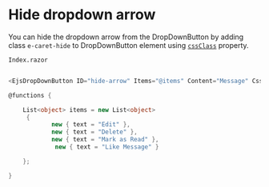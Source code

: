 # Hide dropdown arrow

You can hide the dropdown arrow from the DropDownButton by adding class `e-caret-hide`
to DropDownButton element using [`cssClass`](https://help.syncfusion.com/cr/cref_files/aspnetcore-blazor/Syncfusion.EJ2.RazorComponents~Syncfusion.EJ2.RazorComponents.SplitButtons.EjsDropDownButton~CssClass.html)
property.

`Index.razor`

```csharp

<EjsDropDownButton ID="hide-arrow" Items="@items" Content="Message" CssClass="e-caret-hide"></EjsDropDownButton>

@functions {

    List<object> items = new List<object>
     {
            new { text = "Edit" },
            new { text = "Delete" },
            new { text = "Mark as Read" },
             new { text = "Like Message" }  

    };

}
  ```
